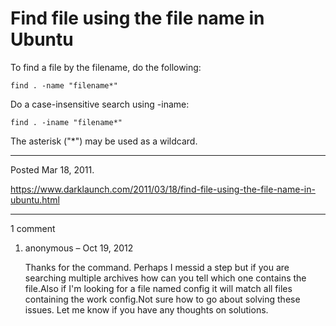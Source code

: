 # Find file using the file name in Ubuntu

To find a file by the filename, do the following:
```
find . -name "filename*"
```

Do a case-insensitive search using -iname:
```
find . -iname "filename*"
```

The asterisk ("*") may be used as a wildcard.

---

Posted Mar 18, 2011.

https://www.darklaunch.com/2011/03/18/find-file-using-the-file-name-in-ubuntu.html

---

1 comment

<ol><li><div>

anonymous &ndash; Oct 19, 2012<div>

Thanks for the command.  Perhaps I messid a step but if you are searching multiple archives how can you tell which one contains the file.Also if I'm looking for a file named  config  it will match all files containing the work config.Not sure how to go about solving these issues.  Let me know if you have any thoughts on solutions.

</div></div></li></ol>